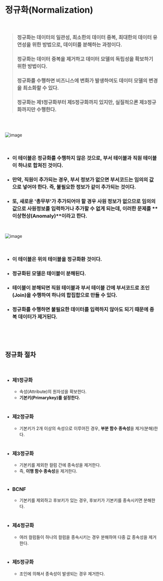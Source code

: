 # **정규화(Normalization)**

<br>

> ### 정규화는 데이터의 일관성, 최소한의 데이터 중복, 최대한의 데이터 유연성을 위한 방법으로, **데이터를 분해하는 과정**이다.
> ### 정규화는 데이터 중복을 제거하고 데이터 모델의 독립성을 확보하기 위한 방법이다.
> ### 정규화를 수행하면 비즈니스에 변화가 발생하여도 데이터 모델의 변경을 최소화할 수 있다.
> ### 정규화는 제1정규화부터 제5정규화까지 있지만, 실질적으론 제3정규화까지만 수행한다.

<br><br>

![image](https://velog.velcdn.com/images/as979200/post/3f16c707-6991-40e1-8cae-fff25a57b4ac/image.png)

<br>

* ### 이 테이블은 정규화를 수행하지 않은 것으로, 부서 테이블과 직원 테이블이 하나로 합쳐진 것이다.
* ### 만약, 직원이 추가되는 경우, 부서 정보가 없으면 부서코드는 임의의 값으로 넣어야 한다. 즉, 불필요한 정보가 같이 추가되는 것이다.
* ### 또, 새로운 '총무부'가 추가되어야 할 경우 사원 정보가 없으므로 임의의 값으로 사원정보를 입력하거나 추가할 수 없게 되는데, 이러한 문제를 **이상현상(Anomaly)**이라고 한다.

<br>

![image](https://velog.velcdn.com/images/as979200/post/0f66c500-f7e3-45af-a541-84222d0aa028/image.png)

<br>

* ### 이 테이블은 위의 테이블을 정규화환 것이다.
* ### 정규화된 모델은 테이블이 분해된다.
* ### 테이블이 분해되면 직원 테이블과 부서 테이블 간에 부서코드로 조인(Join)을 수행하여 하나의 합집합으로 만들 수 있다.
* ### 정규화를 수행하면 불필요한 데이터를 입력하지 않아도 되기 때문에 중복 데이터가 제거된다.

<br><br><br>

## **정규화 절차**
<br>

* ### **제1정규화**
  * 속성(Attribute)의 원자성을 확보한다.
  * **기본키(Primarykey)를 설정한다.**
  <br>
* ### **제2정규화**
  * 기본키가 2개 이상의 속성으로 이루어진 경우, **부분 함수 종속성**을 제거(분해)한다.  
  <br>
* ### **제3정규화**
  * 기본키를 제외한 컬럼 간에 종속성을 제거한다.
  * 즉, **이행 함수 종속성**을 제거한다.  
  <br>
* ### **BCNF**
  * 기본키를 제외하고 후보키가 있는 경우, 후보키가 기본키를 종속시키면 분해한다.  
  <br>
* ### **제4정규화**
  * 여러 컬럼들이 하나의 컬럼을 종속시키는 경우 분해하여 다중 값 종속성을 제거한다.  
  <br>
* ### **제5정규화**
  * 조인에 의해서 종속성이 발생되는 경우 제거한다.  
  <br>
